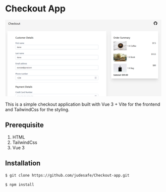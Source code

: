 # Checkout App
<img src="public/assets/checkout.png" raw=true>

This is a simple checkout application built with Vue 3 + Vite for the frontend and TailwindCss for the styling.

## Prerequisite
1. HTML
2. TailwindCss
3. Vue 3
## Installation

```
$ git clone https://github.com/judesafe/Checkout-app.git
```

````
$ npm install
````

